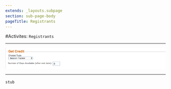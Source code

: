 ```yaml
---
extends: _layouts.subpage
section: sub-page-body
pageTitle: Registrants
---
```


#Activites: `Registrants`

---

![Image of Registrants](../img/activity/get_credit.png)

---

`stub`